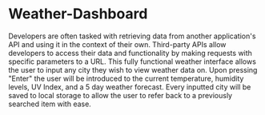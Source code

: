 # Weather-Dashboard
Developers are often tasked with retrieving data from another application's API and using it in the context of their own. Third-party APIs allow developers to access their data and functionality by making requests with specific parameters to a URL. This fully functional weather interface allows the user to input any city they wish to view weather data on. Upon pressing "Enter" the user will be introduced to the current temperature, humidity levels, UV Index, and a 5 day weather forecast. Every inputted city will be saved to local storage to allow the user to refer back to a previously searched item with ease.


